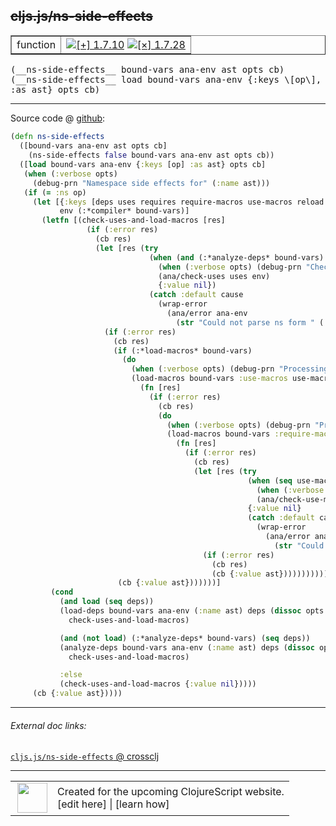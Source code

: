 ## ~~cljs.js/ns-side-effects~~



 <table border="1">
<tr>
<td>function</td>
<td><a href="https://github.com/cljsinfo/cljs-api-docs/tree/1.7.10"><img valign="middle" alt="[+] 1.7.10" title="Added in 1.7.10" src="https://img.shields.io/badge/+-1.7.10-lightgrey.svg"></a> <a href="https://github.com/cljsinfo/cljs-api-docs/tree/1.7.28"><img valign="middle" alt="[×] 1.7.28" title="Removed in 1.7.28" src="https://img.shields.io/badge/×-1.7.28-red.svg"></a> </td>
</tr>
</table>


 <samp>
(__ns-side-effects__ bound-vars ana-env ast opts cb)<br>
</samp>
 <samp>
(__ns-side-effects__ load bound-vars ana-env {:keys \[op\], :as ast} opts cb)<br>
</samp>

---







Source code @ [github](https://github.com/clojure/clojurescript/blob/r1.7.10/src/main/cljs/cljs/js.cljs#L317-L377):

```clj
(defn ns-side-effects
  ([bound-vars ana-env ast opts cb]
    (ns-side-effects false bound-vars ana-env ast opts cb))
  ([load bound-vars ana-env {:keys [op] :as ast} opts cb]
   (when (:verbose opts)
     (debug-prn "Namespace side effects for" (:name ast)))
   (if (= :ns op)
     (let [{:keys [deps uses requires require-macros use-macros reload reloads]} ast
           env (:*compiler* bound-vars)]
       (letfn [(check-uses-and-load-macros [res]
                 (if (:error res)
                   (cb res)
                   (let [res (try
                               (when (and (:*analyze-deps* bound-vars) (seq uses))
                                 (when (:verbose opts) (debug-prn "Checking uses"))
                                 (ana/check-uses uses env)
                                 {:value nil})
                               (catch :default cause
                                 (wrap-error
                                   (ana/error ana-env
                                     (str "Could not parse ns form " (:name ast)) cause))))]
                     (if (:error res)
                       (cb res)
                       (if (:*load-macros* bound-vars)
                         (do
                           (when (:verbose opts) (debug-prn "Processing :use-macros for" (:name ast)))
                           (load-macros bound-vars :use-macros use-macros reload reloads opts
                             (fn [res]
                               (if (:error res)
                                 (cb res)
                                 (do
                                   (when (:verbose opts) (debug-prn "Processing :require-macros for" (:name ast)))
                                   (load-macros bound-vars :require-macros require-macros reloads reloads opts
                                     (fn [res]
                                       (if (:error res)
                                         (cb res)
                                         (let [res (try
                                                     (when (seq use-macros)
                                                       (when (:verbose opts) (debug-prn "Checking :use-macros for" (:name ast)))
                                                       (ana/check-use-macros use-macros env))
                                                     {:value nil}
                                                     (catch :default cause
                                                       (wrap-error
                                                         (ana/error ana-env
                                                           (str "Could not parse ns form " (:name ast)) cause))))]
                                           (if (:error res)
                                             (cb res)
                                             (cb {:value ast})))))))))))
                        (cb {:value ast}))))))]
         (cond
           (and load (seq deps))
           (load-deps bound-vars ana-env (:name ast) deps (dissoc opts :macros-ns)
             check-uses-and-load-macros)

           (and (not load) (:*analyze-deps* bound-vars) (seq deps))
           (analyze-deps bound-vars ana-env (:name ast) deps (dissoc opts :macros-ns)
             check-uses-and-load-macros)

           :else
           (check-uses-and-load-macros {:value nil}))))
     (cb {:value ast}))))
```

<!--
Repo - tag - source tree - lines:

 <pre>
clojurescript @ r1.7.10
└── src
    └── main
        └── cljs
            └── cljs
                └── <ins>[js.cljs:317-377](https://github.com/clojure/clojurescript/blob/r1.7.10/src/main/cljs/cljs/js.cljs#L317-L377)</ins>
</pre>

-->

---



###### External doc links:

[`cljs.js/ns-side-effects` @ crossclj](http://crossclj.info/fun/cljs.js.cljs/ns-side-effects.html)<br>

---

 <table>
<tr><td>
<img valign="middle" align="right" width="48px" src="http://i.imgur.com/Hi20huC.png">
</td><td>
Created for the upcoming ClojureScript website.<br>
[edit here] | [learn how]
</td></tr></table>

[edit here]:https://github.com/cljsinfo/cljs-api-docs/blob/master/cljsdoc/cljs.js/ns-side-effects.cljsdoc
[learn how]:https://github.com/cljsinfo/cljs-api-docs/wiki/cljsdoc-files

<!--

This information was too distracting to show to readers, but I'll leave it
commented here since it is helpful to:

- pretty-print the data used to generate this document
- and show how to retrieve that data



The API data for this symbol:

```clj
{:ns "cljs.js",
 :name "ns-side-effects",
 :signature ["[bound-vars ana-env ast opts cb]"
             "[load bound-vars ana-env {:keys [op], :as ast} opts cb]"],
 :history [["+" "1.7.10"] ["-" "1.7.28"]],
 :type "function",
 :full-name-encode "cljs.js/ns-side-effects",
 :source {:code "(defn ns-side-effects\n  ([bound-vars ana-env ast opts cb]\n    (ns-side-effects false bound-vars ana-env ast opts cb))\n  ([load bound-vars ana-env {:keys [op] :as ast} opts cb]\n   (when (:verbose opts)\n     (debug-prn \"Namespace side effects for\" (:name ast)))\n   (if (= :ns op)\n     (let [{:keys [deps uses requires require-macros use-macros reload reloads]} ast\n           env (:*compiler* bound-vars)]\n       (letfn [(check-uses-and-load-macros [res]\n                 (if (:error res)\n                   (cb res)\n                   (let [res (try\n                               (when (and (:*analyze-deps* bound-vars) (seq uses))\n                                 (when (:verbose opts) (debug-prn \"Checking uses\"))\n                                 (ana/check-uses uses env)\n                                 {:value nil})\n                               (catch :default cause\n                                 (wrap-error\n                                   (ana/error ana-env\n                                     (str \"Could not parse ns form \" (:name ast)) cause))))]\n                     (if (:error res)\n                       (cb res)\n                       (if (:*load-macros* bound-vars)\n                         (do\n                           (when (:verbose opts) (debug-prn \"Processing :use-macros for\" (:name ast)))\n                           (load-macros bound-vars :use-macros use-macros reload reloads opts\n                             (fn [res]\n                               (if (:error res)\n                                 (cb res)\n                                 (do\n                                   (when (:verbose opts) (debug-prn \"Processing :require-macros for\" (:name ast)))\n                                   (load-macros bound-vars :require-macros require-macros reloads reloads opts\n                                     (fn [res]\n                                       (if (:error res)\n                                         (cb res)\n                                         (let [res (try\n                                                     (when (seq use-macros)\n                                                       (when (:verbose opts) (debug-prn \"Checking :use-macros for\" (:name ast)))\n                                                       (ana/check-use-macros use-macros env))\n                                                     {:value nil}\n                                                     (catch :default cause\n                                                       (wrap-error\n                                                         (ana/error ana-env\n                                                           (str \"Could not parse ns form \" (:name ast)) cause))))]\n                                           (if (:error res)\n                                             (cb res)\n                                             (cb {:value ast})))))))))))\n                        (cb {:value ast}))))))]\n         (cond\n           (and load (seq deps))\n           (load-deps bound-vars ana-env (:name ast) deps (dissoc opts :macros-ns)\n             check-uses-and-load-macros)\n\n           (and (not load) (:*analyze-deps* bound-vars) (seq deps))\n           (analyze-deps bound-vars ana-env (:name ast) deps (dissoc opts :macros-ns)\n             check-uses-and-load-macros)\n\n           :else\n           (check-uses-and-load-macros {:value nil}))))\n     (cb {:value ast}))))",
          :title "Source code",
          :repo "clojurescript",
          :tag "r1.7.10",
          :filename "src/main/cljs/cljs/js.cljs",
          :lines [317 377]},
 :full-name "cljs.js/ns-side-effects",
 :removed {:in "1.7.28", :last-seen "1.7.10"}}

```

Retrieve the API data for this symbol:

```clj
;; from Clojure REPL
(require '[clojure.edn :as edn])
(-> (slurp "https://raw.githubusercontent.com/cljsinfo/cljs-api-docs/catalog/cljs-api.edn")
    (edn/read-string)
    (get-in [:symbols "cljs.js/ns-side-effects"]))
```

-->
